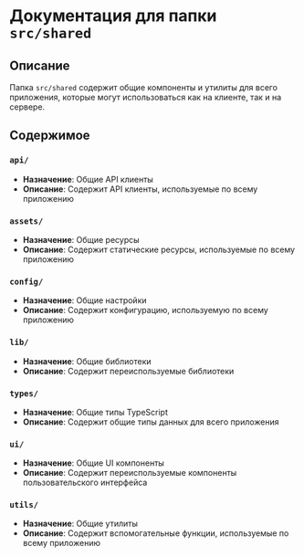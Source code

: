 # Документация для папки `src/shared`

## Описание
Папка `src/shared` содержит общие компоненты и утилиты для всего приложения, которые могут использоваться как на клиенте, так и на сервере.

## Содержимое

### `api/`
- **Назначение**: Общие API клиенты
- **Описание**: Содержит API клиенты, используемые по всему приложению

### `assets/`
- **Назначение**: Общие ресурсы
- **Описание**: Содержит статические ресурсы, используемые по всему приложению

### `config/`
- **Назначение**: Общие настройки
- **Описание**: Содержит конфигурацию, используемую по всему приложению

### `lib/`
- **Назначение**: Общие библиотеки
- **Описание**: Содержит переиспользуемые библиотеки

### `types/`
- **Назначение**: Общие типы TypeScript
- **Описание**: Содержит общие типы данных для всего приложения

### `ui/`
- **Назначение**: Общие UI компоненты
- **Описание**: Содержит переиспользуемые компоненты пользовательского интерфейса

### `utils/`
- **Назначение**: Общие утилиты
- **Описание**: Содержит вспомогательные функции, используемые по всему приложению